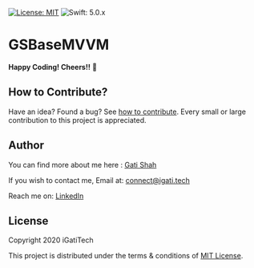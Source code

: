 [![License: MIT](https://img.shields.io/badge/License-MIT-yellow.svg)](https://github.com/igatitech/GSBaseMVVM/blob/master/LICENSE) 
![Swift: 5.0.x](https://img.shields.io/badge/Swift-5.0.x-orange)

# GSBaseMVVM

**Happy Coding! Cheers!!** 🥂 

## How to Contribute?

Have an idea? Found a bug? See [how to contribute](https://github.com/igatitech/GSBaseMVVM/blob/master/CONTRIBUTION.md). Every small or large contribution to this project is appreciated.

## Author
You can find more about me here : [Gati Shah](https://igati.tech)

If you wish to contact me, 
Email at: [connect@igati.tech](connect@igati.tech)

Reach me on: [LinkedIn](https://www.linkedin.com/in/igatitech/)

## License
Copyright 2020 iGatiTech

This project is distributed under the terms & conditions of [MIT License](https://github.com/igatitech/GSBaseMVVM/blob/master/LICENSE).

